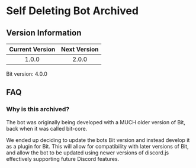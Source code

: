 # Self Deleting Bot Archived
## Version Information
| Current Version | Next Version |
| :---: | :---: |
| 1.0.0 | 2.0.0 |

Bit version: 4.0.0

## FAQ
### Why is this archived?
The bot was originally being developed with a MUCH older version of Bit, back when it was called bit-core.

We ended up deciding to update the bots Bit version and instead develop it as a plugin for Bit. This will allow for compatibility with later versions of Bit, and allow the bot to be updated using newer versions of discord.js effectively supporting future Discord features.